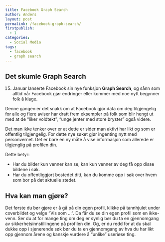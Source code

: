 ```yaml
---
title: Facebook Graph Search
author: Anders
layout: post
permalink: /facebook-graph-search/
firstpublish:
  - 1
categories:
  - Social Media
tags:
  - facebook
  - graph search
---
```

## Det skumle Graph Search

15. Januar lanserte Facebook sin nye funksjon **Graph Search**, og sånn som alltid når Facebook gjør endringer eller kommer med noe nytt begynner folk å klage.

Denne gangen er det snakk om at Facebook gjør data om deg tilgjengelig for alle og flere aviser har dratt frem eksempler på folk som blir hengt ut med at de &#8220;liker voldtekt&#8221;, &#8220;unge jenter med store bryster&#8221; også videre.

Det man ikke tenker over er at dette er sider man aktivt har likt og som er offentlig tilgjengelig. For dette nye søket gjør ingenting nytt med personvernet. Det er bare en ny måte å vise informasjon som allerede er tilgjenglig på profilen din.

Dette betyr:

  * <span style="line-height: 13px;">Har du bilder kun venner kan se, kan kun venner av deg få opp disse bildene i søk.</span>
  * Har du offentliggjort bostedet ditt, kan du komme opp i søk over hvem som bor på det aktuelle stedet.

## Hva kan man gjøre?

Det første du bør gjøre er å gå på din egen profil, klikke på tannhjulet under coverbildet og velge &#8220;Vis som &#8230;&#8221;. Da får du se din egen profil som en ikke-venn. Ser du at for mange ting om deg er synlig bør du ta en gjennomgang av sikkerhetsinnstillingene på profilen din. Og, er du redd for at du skal dukke opp i sjenerende søk bør du ta en gjennomgang av hva du har likt opp gjennom årene og kanskje vurdere å &#8220;unlike&#8221; useriøse ting.
